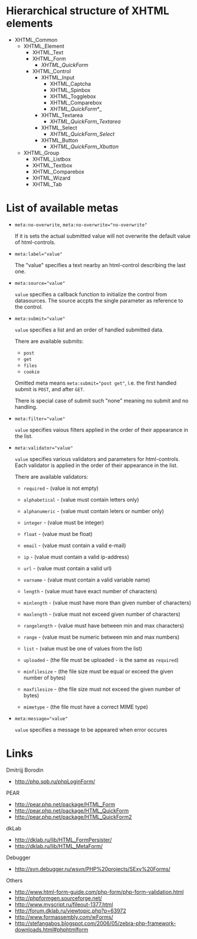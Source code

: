 # Hierarchical structure of XHTML elements 

* XHTML_Common
  * XHTML_Element
    * XHTML_Text
    * XHTML_Form
      * _XHTML_QuickForm_
    * XHTML_Control
      * XHTML_Input
        * XHTML_Captcha
        * XHTML_Spinbox
        * XHTML_Togglebox
        * XHTML_Comparebox
        * _XHTML_QuickForm_*_
      * XHTML_Textarea
        * _XHTML_QuickForm_Textarea_
      * XHTML_Select
        * _XHTML_QuickForm_Select_
      * XHTML_Button
        * _XHTML_QuickForm_Xbutton_
  * XHTML_Group
    * XHTML_Listbox
    * XHTML_Textbox
    * XHTML_Comparebox
    * XHTML_Wizard
    * XHTML_Tab


# List of available metas

* `meta:no-overwrite`, `meta:no-overwrite="no-overwrite"`

  If it is sets the actual submitted value will not overwrite the default value of html-controls.

* `meta:label="value"`

  The "value" specifies a text nearby an html-control describing the last one.

* `meta:source="value"`

  `value` specifies a callback function to initialize the control from datasources. The source accpts the single parameter as reference to the control.

* `meta:submit="value"`

  `value` specifies a list and an order of handled submitted data.

  There are available submits:

  * `post`
  * `get`
  * `files`
  * `cookie`

  Omitted meta means `meta:submit="post get"`, i.e. the first handled submit is `POST`, and after `GET`.

  There is special case of submit such "none" meaning no submit and no handling. 

* `meta:filter="value"`

  `value` specifies vaious filters applied in the order of their appearance in the list.

* `meta:validator="value"`

  `value` specifies various validators and parameters for html-controls. Each validator is applied in the order of their appearance in the list.

  There are available validators:

  * `required` - (value is not empty) 

  * `alphabetical` - (value must contain letters only) 
  * `alphanumeric` - (value must contain leters or number only) 
  * `integer` - (value must be integer) 
  * `float` - (value must be float) 

  * `email` - (value must contain a valid e-mail) 
  * `ip` - (value must contain a valid ip-address) 
  * `url` - (value must contain a valid url) 
  * `varname` - (value must contain a valid variable name) 

  * `length` - (value must have exact number of characters) 
  * `minlength` - (value must have more than given number of characters) 
  * `maxlength` - (value must not exceed given number of characters) 
  * `rangelength` - (value must have between min and max characters) 

  * `range` - (value must be numeric between min and max numbers) 
  * `list` - (value must be one of values from the list) 

  * `uploaded` - (the file must be uploaded - is the same as `required`) 
  * `minfilesize` - (the file size must be equal or exceed the given number of bytes) 
  * `maxfilesize` - (the file size must not exceed the given number of bytes) 
  * `mimetype` - (the file must have a correct MIME type) 

* `meta:message="value"`

  `value` specifies a message to be appeared when error occures 

# Links

Dmitrijj Borodin

* http://php.spb.ru/phpLoginForm/

PEAR

* http://pear.php.net/package/HTML_Form
* http://pear.php.net/package/HTML_QuickForm
* http://pear.php.net/package/HTML_QuickForm2

dkLab

* http://dklab.ru/lib/HTML_FormPersister/
* http://dklab.ru/lib/HTML_MetaForm/

Debugger

* http://svn.debugger.ru/wsvn/PHP%20projects/SExy%20Forms/

Others

* http://www.html-form-guide.com/php-form/php-form-validation.html
* http://phpformgen.sourceforge.net/
* http://www.myscript.ru/fileout-1377.html
* http://forum.dklab.ru/viewtopic.php?p=63972
* http://www.formassembly.com/wForms/
* http://stefangabos.blogspot.com/2006/05/zebra-php-framework-downloads.html#phphtmlform
